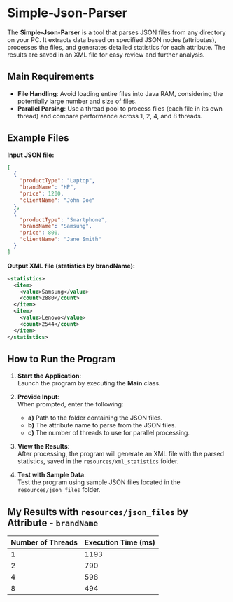 # Simple-Json-Parser

The **Simple-Json-Parser** is a tool that parses JSON files from any directory on your PC. It extracts data based on specified JSON nodes (attributes), processes the files, and generates detailed statistics for each attribute. The results are saved in an XML file for easy review and further analysis.

## Main Requirements
- **File Handling**: Avoid loading entire files into Java RAM, considering the potentially large number and size of files.
- **Parallel Parsing**: Use a thread pool to process files (each file in its own thread) and compare performance across 1, 2, 4, and 8 threads.

## Example Files

**Input JSON file:**

```json
[
  {
    "productType": "Laptop",
    "brandName": "HP",
    "price": 1200,
    "clientName": "John Doe"
  },
  {
    "productType": "Smartphone",
    "brandName": "Samsung",
    "price": 800,
    "clientName": "Jane Smith"
  }
]
```

**Output XML file (statistics by brandName):**

```xml
<statistics>
  <item>
    <value>Samsung</value>
    <count>2880</count>
  </item>
  <item>
    <value>Lenovo</value>
    <count>2544</count>
  </item>
</statistics>
```

## How to Run the Program

1. **Start the Application**:  
   Launch the program by executing the **Main** class.

2. **Provide Input**:  
   When prompted, enter the following:
   - **a)** Path to the folder containing the JSON files.
   - **b)** The attribute name to parse from the JSON files.
   - **c)** The number of threads to use for parallel processing.

3. **View the Results**:  
   After processing, the program will generate an XML file with the parsed statistics, saved in the `resources/xml_statistics` folder.

4. **Test with Sample Data**:  
   Test the program using sample JSON files located in the `resources/json_files` folder.

## My Results with `resources/json_files` by Attribute - `brandName`

| Number of Threads | Execution Time (ms) |
|-------------------|---------------------|
| 1                 | 1193                |
| 2                 | 790                 |
| 4                 | 598                 |
| 8                 | 494                 |


